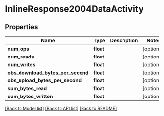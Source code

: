 # InlineResponse2004DataActivity

## Properties
Name | Type | Description | Notes
------------ | ------------- | ------------- | -------------
**num_ops** | **float** |  | [optional] 
**num_reads** | **float** |  | [optional] 
**num_writes** | **float** |  | [optional] 
**obs_download_bytes_per_second** | **float** |  | [optional] 
**obs_upload_bytes_per_second** | **float** |  | [optional] 
**sum_bytes_read** | **float** |  | [optional] 
**sum_bytes_written** | **float** |  | [optional] 

[[Back to Model list]](../README.md#documentation-for-models) [[Back to API list]](../README.md#documentation-for-api-endpoints) [[Back to README]](../README.md)

